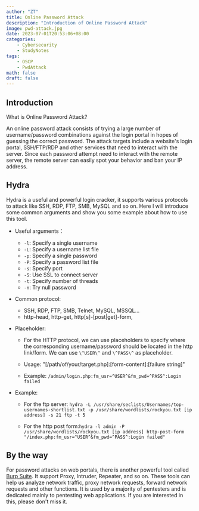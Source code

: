 ```yaml
---
author: "ZT"
title: Online Password Attack
description: "Introduction of Online Password Attack"
image: pwd-attack.jpg
date: 2023-07-01T20:53:06+08:00
categories:
    - Cybersecurity
    - StudyNotes
tags:
    - OSCP
    - PwdAttack
math: false
draft: false
---
```


## Introduction

What is Online Password Attack? 

An online password attack consists of trying a large number of username/password combinations against the login portal in hopes of guessing the correct password. The attack targets include a website's login portal, SSH/FTP/RDP and other services that need to interact with the server. Since each password attempt need to interact with the remote server, the remote server can easily spot your behavior and ban your IP address.



## Hydra

Hydra is a useful and powerful login cracker, it supports various protocols to attack like SSH, RDP, FTP, SMB, MySQL and so on. Here I will introduce some common arguments and show you some example about how to use this tool.

- Useful arguments：
  - `-l`: Specify a single username
  - `-L`: Specify a username list file
  - `-p`: Specify a single password
  - `-P`: Specify a password list file
  - `-s`: Specify port
  - `-S`: Use SSL to connect server
  - `-t`: Specify number of threads
  - `-n`: Try null password
  
- Common protocol:
  - SSH, RDP, FTP, SMB, Telnet, MySQL, MSSQL...
  - http-head, http-get, http[s]-[post|get]-form, 

- Placeholder:
  - For the HTTP protocol, we can use placeholders to specify where the corresponding username/password should be located in the http link/form. We can use `\^USER\^` and `\^PASS\^` as placeholder.

  - Usage: "[/path/of/your/target.php]:[form-content]:[failure string]" 

  - Example: `/admin/login.php:fm_usr=^USER^&fm_pwd=^PASS^:Login failed`

- Example:
  - For the ftp server: `hydra -L /usr/share/seclists/Usernames/top-usernames-shortlist.txt -p /usr/share/wordlists/rockyou.txt [ip address] -s 21 ftp -t 5 `

  - For the http post form:`hydra -l admin -P /usr/share/wordlists/rockyou.txt [ip address] http-post-form "/index.php:fm_usr=^USER^&fm_pwd=^PASS^:Login failed"`




## By the way

For password attacks on web portals, there is another powerful tool called [Burp Suite](https://portswigger.net/burp). It support Proxy, Intruder, Repeater, and so on. These tools can help us analyze network traffic, proxy network requests, forward network requests and other functions. It is used by a majority of pentesters and is dedicated mainly to pentesting web applications. If you are interested in this, please don't miss it.

